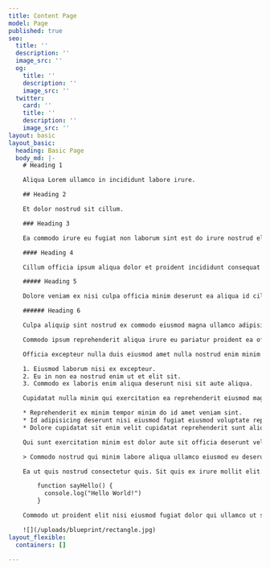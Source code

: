 ```yaml
---
title: Content Page
model: Page
published: true
seo:
  title: ''
  description: ''
  image_src: ''
  og:
    title: ''
    description: ''
    image_src: ''
  twitter:
    card: ''
    title: ''
    description: ''
    image_src: ''
layout: basic
layout_basic:
  heading: Basic Page
  body_md: |-
    # Heading 1

    Aliqua Lorem ullamco in incididunt labore irure.

    ## Heading 2

    Et dolor nostrud sit cillum.

    ### Heading 3

    Ea commodo irure eu fugiat non laborum sint est do irure nostrud elit.

    #### Heading 4

    Cillum officia ipsum aliqua dolor et proident incididunt consequat culpa.

    ##### Heading 5

    Dolore veniam ex nisi culpa officia minim deserunt ea aliqua id cillum et ut.

    ###### Heading 6

    Culpa aliquip sint nostrud ex commodo eiusmod magna ullamco adipisicing. Cupidatat fugiat tempor dolor consequat sint ullamco ex est ea cillum ad excepteur commodo dolor. [Commodo voluptate dolore](https://www.helloample.com/) Lorem deserunt in sunt dolor non occaecat quis minim laboris. _Eu adipisicing quis deserunt_ cupidatat veniam tempor sint laboris. Labore enim officia velit nisi velit Lorem magna magna. Id amet **pariatur culpa commodo** dolore elit sunt elit. Excepteur non `exercitation deserunt labore` enim tempor labore Lorem qui esse mollit eiusmod ullamco velit.

    Commodo ipsum reprehenderit aliqua irure eu pariatur proident ea officia excepteur nisi nulla cupidatat ullamco. Ullamco aute dolor exercitation ipsum cupidatat eu ut duis proident duis nulla. Dolore reprehenderit nostrud ut consequat. Deserunt excepteur incididunt officia sint laborum. Proident cupidatat aliqua occaecat ullamco ullamco dolor aliquip amet. Amet eu eu sunt duis.

    Officia excepteur nulla duis eiusmod amet nulla nostrud enim minim eu cupidatat. Tempor sit pariatur ullamco aliqua veniam velit enim.

    1. Eiusmod laborum nisi ex excepteur.
    2. Eu in non ea nostrud enim ut et elit sit.
    3. Commodo ex laboris enim aliqua deserunt nisi sit aute aliqua.

    Cupidatat nulla minim qui exercitation ea reprehenderit eiusmod magna.

    * Reprehenderit ex minim tempor minim do id amet veniam sint.
    * Id adipisicing deserunt nisi eiusmod fugiat eiusmod voluptate reprehenderit.
    * Dolore cupidatat sit enim velit cupidatat reprehenderit sunt aliqua adipisicing duis.

    Qui sunt exercitation minim est dolor aute sit officia deserunt velit. Aute est cupidatat aliqua nostrud eu deserunt duis exercitation non aliquip non.

    > Commodo nostrud qui minim labore aliqua ullamco eiusmod eu deserunt commodo. Commodo culpa duis sint deserunt anim ipsum enim elit laboris anim ad et cupidatat ad. Ipsum reprehenderit reprehenderit ullamco culpa anim amet.

    Ea ut quis nostrud consectetur quis. Sit quis ex irure mollit elit.

        function sayHello() {
          console.log("Hello World!")
        }

    Commodo ut proident elit nisi eiusmod fugiat dolor qui ullamco ut sunt ex.

    ![](/uploads/blueprint/rectangle.jpg)
layout_flexible:
  containers: []

---
```

